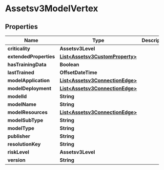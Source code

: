 

# Assetsv3ModelVertex


## Properties

| Name | Type | Description | Notes |
|------------ | ------------- | ------------- | -------------|
|**criticality** | **Assetsv3Level** |  |  [optional] |
|**extendedProperties** | [**List&lt;Assetsv3CustomProperty&gt;**](Assetsv3CustomProperty.md) |  |  [optional] |
|**hasTrainingData** | **Boolean** |  |  [optional] |
|**lastTrained** | **OffsetDateTime** |  |  [optional] |
|**modelApplication** | [**List&lt;Assetsv3ConnectionEdge&gt;**](Assetsv3ConnectionEdge.md) |  |  [optional] |
|**modelDeployment** | [**List&lt;Assetsv3ConnectionEdge&gt;**](Assetsv3ConnectionEdge.md) |  |  [optional] |
|**modelId** | **String** |  |  [optional] |
|**modelName** | **String** |  |  [optional] |
|**modelResources** | [**List&lt;Assetsv3ConnectionEdge&gt;**](Assetsv3ConnectionEdge.md) |  |  [optional] |
|**modelSubType** | **String** |  |  [optional] |
|**modelType** | **String** |  |  [optional] |
|**publisher** | **String** |  |  [optional] |
|**resolutionKey** | **String** |  |  [optional] |
|**riskLevel** | **Assetsv3Level** |  |  [optional] |
|**version** | **String** |  |  [optional] |




